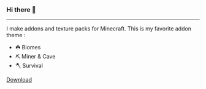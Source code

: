 ### Hi there 👋
***
I make addons and texture packs for Minecraft. This is my favorite addon theme :
- ☘️ Biomes
- ⛏️ Miner & Cave
- 🪓 Survival

[Download](https://)
